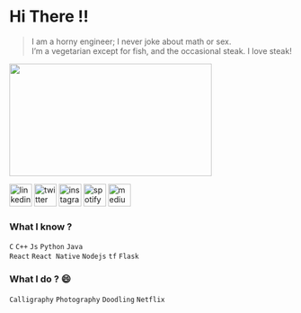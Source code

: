 <h1>Hi There !! </h1>

> I am a horny engineer; I never joke about math or sex. <bR>
> I’m a vegetarian except for fish, and the occasional steak. I love steak!
<p align="left" margin="100px">
  <img width="360" height="200" src="https://user-images.githubusercontent.com/44672399/104120120-64e7b180-535a-11eb-99bd-6a8b1d647a7a.jpeg">
</p>
<p align="left">
  <a href="https://www.linkedin.com/in/mallicksidhartha7/" target="_blank"><img src="https://img.icons8.com/color/96/000000/linkedin.png" width="40px" alt="linkedin"/></a>
<a href="https://twitter.com/SidMallick7" target="_blank"><img src="https://img.icons8.com/color/96/000000/twitter-squared.png" width="40px" alt="twitter"/></a>	
<a href="https://www.instagram.com/sidmallick7/" target="_blank"><img src="https://img.icons8.com/color/96/000000/instagram-new.png" width="40px" alt="instagram"/></a>	
<a href="https://open.spotify.com/user/31befgzrzqebeulnax65copcgtre"><img src="https://img.icons8.com/color/96/000000/spotify--v1.png" width="40px" alt="spotify"/></a>	
<!-- <a href="https://steamcommunity.com/id/ashmal47/"><img src="https://img.icons8.com/fluent/96/000000/steam.png" width="50px" alt="steam"/></a>	 -->
<a href="https://medium.com/@ahtrahdis7" target="_blank"><img src="https://img.icons8.com/color/96/000000/medium.png" width="40px" alt="medium"/></a>	

</p>

### What I know ?
`C` `C++` `Js` `Python` `Java`
<br>
`React` `React Native` `Nodejs` `tf` `Flask`

### What I do ? 😄
`Calligraphy`  `Photography` `Doodling` `Netflix`





<!-- <img src="https://visitor-badge.glitch.me/badge?page_id=ahtrahdis7.ahtrahdis7" height="25px" vertical-align="center" > -->
